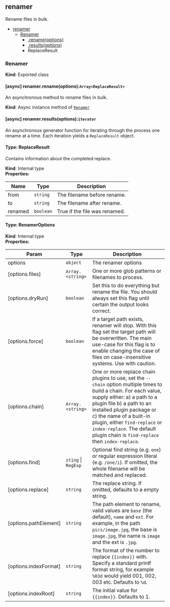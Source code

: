 ## renamer

Rename files in bulk.

* [renamer](#module_renamer)
    * [Renamer](#exp_module_renamer--Renamer)
        * [.rename(options)](#module_renamer--Renamer+rename)
        * [.results(options)](#asdf)
        * ReplaceResult

### Renamer

**Kind**: Exported class

#### [async] renamer.rename(options):`Array<ReplaceResult>`

An asynchronous method to rename files in bulk.

**Kind**: Async instance method of [`Renamer`](#exp_module_renamer--Renamer)

#### [async] renamer.results(options):`iterator`

An asynchronous generator function for iterating through the process one rename at a time. Each iteration yields a `ReplaceResult` object.

#### Type: ReplaceResult

Contains information about the completed replace.

**Kind**: Internal type  
**Properties:**

| Name | Type | Description |
| --- | --- | --- |
| from | `string` | The filename before rename. |
| to | `string` | The filename after rename. |
| renamed | `boolean` | True if the file was renamed. |

#### Type: RenamerOptions

**Kind**: Internal type  
**Properties:**

| Param | Type | Description |
| --- | --- | --- |
| options | `object` | The renamer options |
| [options.files] | `Array.<string>` | One or more glob patterns or filenames to process. |
| [options.dryRun] | `boolean` | Set this to do everything but rename the file. You should always set this flag until certain the output looks correct. |
| [options.force] | `boolean` | If a target path exists, renamer will stop. With this flag set the target path will be overwritten. The main use-case for this flag is to enable changing the case of files on case-insensitive systems. Use with caution. |
| [options.chain] | `Array.<string>` | One or more replace chain plugins to use, set the `--chain` option multiple times to build a chain. For each value, supply either: a) a path to a plugin file b) a path to an installed plugin package or c) the name of a built-in plugin, either `find-replace` or `index-replace`. The default plugin chain is `find-replace` then `index-replace`. |
| [options.find] | `sting` \| `RegExp` | Optional find string (e.g. `one`) or regular expression literal (e.g. `/one/i`). If omitted, the whole filename will be matched and replaced. |
| [options.replace] | `string` | The replace string. If omitted, defaults to a empty string. |
| [options.pathElement] | `string` | The path element to rename, valid values are `base` (the default), `name` and `ext`. For example, in the path `pics/image.jpg`, the base is `image.jpg`, the name is `image` and the ext is `.jpg`. |
| [options.indexFormat] | `string` | The format of the number to replace `{{index}}` with. Specify a standard printf format string, for example `%03d` would yield 001, 002, 003 etc. Defaults to `%d`. |
| [options.indexRoot] | `string` | The initial value for `{{index}}`. Defaults to 1. |
